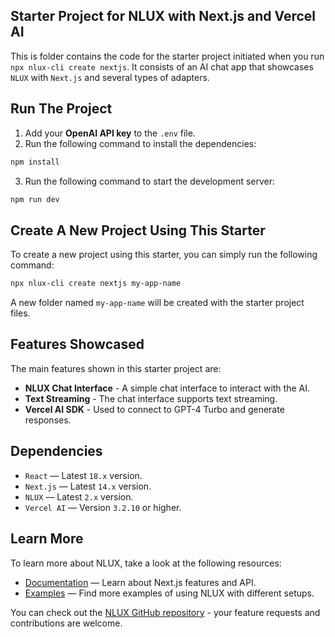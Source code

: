 ## Starter Project for NLUX with Next.js and Vercel AI

This is folder contains the code for the starter project initiated when you run `npx nlux-cli create nextjs`.
It consists of an AI chat app that showcases `NLUX` with `Next.js` and several types of adapters.

## Run The Project

1. Add your **OpenAI API key** to the `.env` file.
2. Run the following command to install the dependencies:

```bash
npm install
```

3. Run the following command to start the development server:

```bash
npm run dev
```

## Create A New Project Using This Starter

To create a new project using this starter, you can simply run the following command:

```bash
npx nlux-cli create nextjs my-app-name
```

A new folder named `my-app-name` will be created with the starter project files.

## Features Showcased

The main features shown in this starter project are:

* **NLUX Chat Interface** - A simple chat interface to interact with the AI.
* **Text Streaming** - The chat interface supports text streaming.
* **Vercel AI SDK** - Used to connect to GPT-4 Turbo and generate responses. 

## Dependencies

* `React` — Latest `18.x` version.
* `Next.js` — Latest `14.x` version.
* `NLUX` — Latest `2.x` version.
* `Vercel AI` — Version `3.2.10` or higher.

## Learn More

To learn more about NLUX, take a look at the following resources:

- [Documentation](https://docs.nlkit.com/nlux) — Learn about Next.js features and API.
- [Examples](https://docs.nlkit.com/examples) — Find more examples of using NLUX with different setups.

You can check out the  [NLUX GitHub repository](https://github.com/nlkitai/nlux/) - your feature requests and contributions are welcome.

